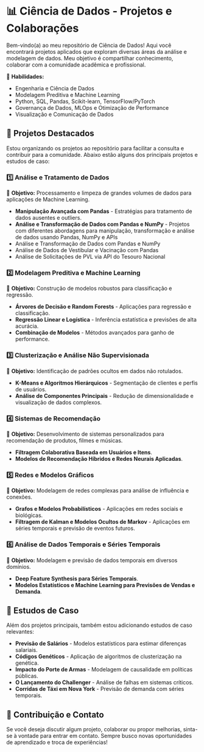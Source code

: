 # 📊 Ciência de Dados - Projetos e Colaborações

Bem-vindo(a) ao meu repositório de Ciência de Dados! Aqui você encontrará projetos aplicados que exploram diversas áreas da análise e modelagem de dados. Meu objetivo é compartilhar conhecimento, colaborar com a comunidade acadêmica e profissional.

📌 **Habilidades:**
- Engenharia e Ciência de Dados
- Modelagem Preditiva e Machine Learning
- Python, SQL, Pandas, Scikit-learn, TensorFlow/PyTorch
- Governança de Dados, MLOps e Otimização de Performance
- Visualização e Comunicação de Dados

## 📂 Projetos Destacados

Estou organizando os projetos ao repositório para facilitar a consulta e contribuir para a comunidade. Abaixo estão alguns dos principais projetos e estudos de caso:

### 1️⃣ **Análise e Tratamento de Dados**
📍 **Objetivo:** Processamento e limpeza de grandes volumes de dados para aplicações de Machine Learning.
- **Manipulação Avançada com Pandas** - Estratégias para tratamento de dados ausentes e outliers.
- **Análise e Transformação de Dados com Pandas e NumPy** -  Projetos com diferentes abordagens para manipulação, transformação e análise de dados usando Pandas, NumPy e APIs
- Análise e Transformação de Dados com Pandas e NumPy
- Análise de Dados de Vestibular e Vacinação com Pandas
- Análise de Solicitações de PVL via API do Tesouro Nacional

### 2️⃣ **Modelagem Preditiva e Machine Learning**
📍 **Objetivo:** Construção de modelos robustos para classificação e regressão.
- **Árvores de Decisão e Random Forests** - Aplicações para regressão e classificação.
- **Regressão Linear e Logística** - Inferência estatística e previsões de alta acurácia.
- **Combinação de Modelos** - Métodos avançados para ganho de performance.

### 3️⃣ **Clusterização e Análise Não Supervisionada**
📍 **Objetivo:** Identificação de padrões ocultos em dados não rotulados.
- **K-Means e Algoritmos Hierárquicos** - Segmentação de clientes e perfis de usuários.
- **Análise de Componentes Principais** - Redução de dimensionalidade e visualização de dados complexos.

### 4️⃣ **Sistemas de Recomendação**
📍 **Objetivo:** Desenvolvimento de sistemas personalizados para recomendação de produtos, filmes e músicas.
- **Filtragem Colaborativa Baseada em Usuários e Itens**.
- **Modelos de Recomendação Híbridos e Redes Neurais Aplicadas**.

### 5️⃣ **Redes e Modelos Gráficos**
📍 **Objetivo:** Modelagem de redes complexas para análise de influência e conexões.
- **Grafos e Modelos Probabilísticos** - Aplicações em redes sociais e biológicas.
- **Filtragem de Kalman e Modelos Ocultos de Markov** - Aplicações em séries temporais e previsão de eventos futuros.

### 6️⃣ **Análise de Dados Temporais e Séries Temporais**
📍 **Objetivo:** Modelagem e previsão de dados temporais em diversos domínios.
- **Deep Feature Synthesis para Séries Temporais**.
- **Modelos Estatísticos e Machine Learning para Previsões de Vendas e Demanda**.

## 🎯 Estudos de Caso
Além dos projetos principais, também estou adicionando estudos de caso relevantes:
- **Previsão de Salários** - Modelos estatísticos para estimar diferenças salariais.
- **Códigos Genéticos** - Aplicação de algoritmos de clusterização na genética.
- **Impacto do Porte de Armas** - Modelagem de causalidade em políticas públicas.
- **O Lançamento do Challenger** - Análise de falhas em sistemas críticos.
- **Corridas de Táxi em Nova York** - Previsão de demanda com séries temporais.

## 🚀 Contribuição e Contato
Se você deseja discutir algum projeto, colaborar ou propor melhorias, sinta-se à vontade para entrar em contato. Sempre busco novas oportunidades de aprendizado e troca de experiências!
